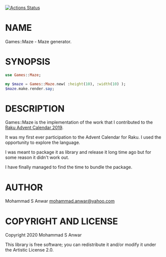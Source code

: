 [![Actions Status](https://github.com/manwar/Games-Maze/workflows/test/badge.svg)](https://github.com/manwar/Games-Maze/actions)

NAME
====

Games::Maze - Maze generator.

SYNOPSIS
========

```raku
use Games::Maze;

my $maze = Games::Maze.new( :height(10), :width(10) );
$maze.make.render.say;
```

DESCRIPTION
===========

Games::Maze is the implementation of the work that I contributed to the [Raku Advent Calendar 2019](https://raku-advent.blog/2019/12/17/maze-maker-for-fun/).

It was my first ever participation to the Advent Calendar for Raku. I used the opportunity to explore the language.

I was meant to package it as library and release it long time ago but for some reason it didn't work out.

I have finally managed to find the time to bundle the package.

AUTHOR
======

Mohammad S Anwar <mohammad.anwar@yahoo.com>

COPYRIGHT AND LICENSE
=====================

Copyright 2020 Mohammad S Anwar

This library is free software; you can redistribute it and/or modify it under the Artistic License 2.0.

